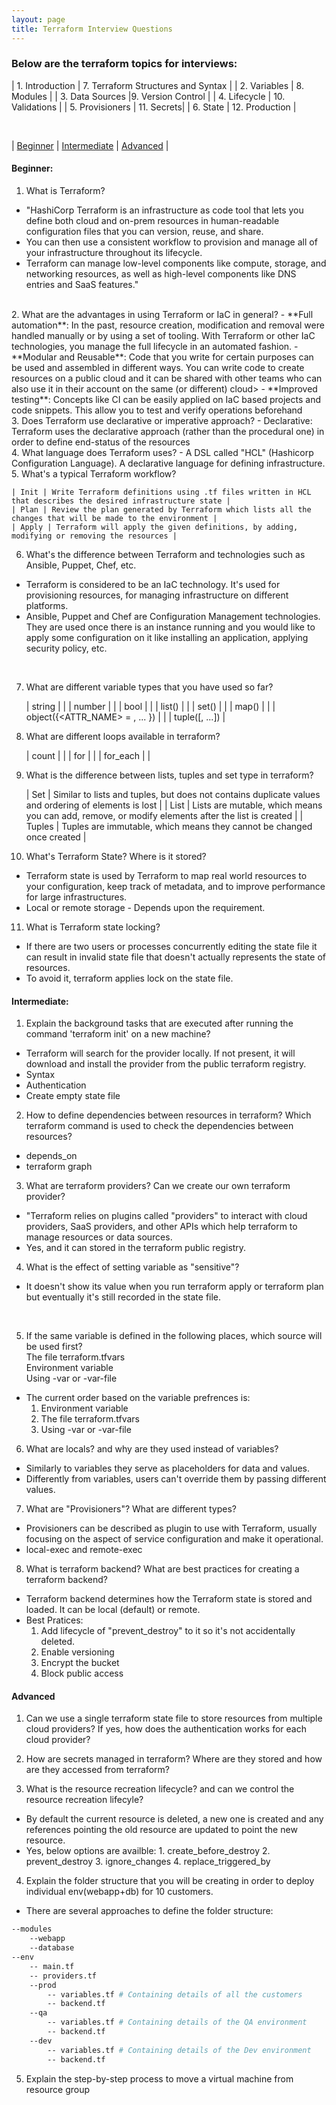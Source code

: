 ```yaml
---
layout: page
title: Terraform Interview Questions
---
```



### Below are the terraform topics for interviews:

| 1. Introduction | 7. Terraform Structures and Syntax | 
| 2. Variables | 8. Modules | 
| 3. Data Sources |9. Version Control | 
| 4. Lifecycle | 10. Validations |
| 5. Provisioners | 11. Secrets|
| 6. State | 12. Production | 

<br/>


| [Beginner](#beginner) | [Intermediate](#intermediate) | [Advanced](#advanced) | 


#### Beginner:
1. What is Terraform?
- "HashiCorp Terraform is an infrastructure as code tool that lets you define both cloud and on-prem resources in human-readable configuration files that you can version, reuse, and share. 
- You can then use a consistent workflow to provision and manage all of your infrastructure throughout its lifecycle. 
- Terraform can manage low-level components like compute, storage, and networking resources, as well as high-level components like DNS entries and SaaS features."
<br />
2. What are the advantages in using Terraform or IaC in general?
- **Full automation**: In the past, resource creation, modification and removal were handled manually or by using a set of tooling. With Terraform or other IaC technologies, you manage the full lifecycle in an automated fashion.
- **Modular and Reusable**: Code that you write for certain purposes can be used and assembled in different ways. You can write code to create resources on a public cloud and it can be shared with other teams who can also use it in their account on the same (or different) cloud>
- **Improved testing**: Concepts like CI can be easily applied on IaC based projects and code snippets. This allow you to test and verify operations beforehand
<br />
3. Does Terraform use declarative or imperative  approach?
- Declarative: Terraform uses the declarative approach (rather than the procedural one) in order to define end-status of the resources
<br />
4. What language does Terraform uses?
- A DSL called "HCL" (Hashicorp Configuration Language). A declarative language for defining infrastructure.
<br />
5. What's a typical Terraform workflow?

    | Init | Write Terraform definitions using .tf files written in HCL that describes the desired infrastructure state |
    | Plan | Review the plan generated by Terraform which lists all the changes that will be made to the environment |
    | Apply | Terraform will apply the given definitions, by adding, modifying or removing the resources | 


6. What's the difference between Terraform and technologies such as Ansible, Puppet, Chef, etc.
- Terraform is considered to be an IaC technology. It's used for provisioning resources, for managing infrastructure on different platforms.
- Ansible, Puppet and Chef are Configuration Management technologies. They are used once there is an instance running and you would like to apply some configuration on it like installing an application, applying security policy, etc.
<br />

7. What are different variable types that you have used so far?

    | string | | 
    | number | | 
    | bool | |
    | list(<TYPE>) | | 
    | set(<TYPE>) | | 
    | map(<TYPE>) | |
    | object({<ATTR_NAME> = <TYPE>, ... }) | |
    | tuple([<TYPE>, ...]) | 

8. What are different loops available in terraform?

    | count | |
    | for | |
    | for_each | | 

9. What is the difference between lists, tuples and set type in terraform?

    | Set | Similar to lists and tuples, but does not contains duplicate values and ordering of elements is lost | 
    | List | Lists are mutable, which means you can add, remove, or modify elements after the list is created |
    | Tuples | Tuples are immutable, which means they cannot be changed once created | 

10. What's Terraform State? Where is it stored? 
- Terraform state is used by Terraform to map real world resources to your configuration, keep track of metadata, and to improve performance for large infrastructures.
- Local or remote storage - Depends upon the requirement.

11. What is Terraform state locking? 
- If there are two users or processes concurrently editing the state file it can result in invalid state file that doesn't actually represents the state of resources.
- To avoid it, terraform applies lock on the state file.


#### Intermediate:
1. Explain the background tasks that are executed after running the command 'terraform init' on a new machine?
- Terraform will search for the provider locally. If not present, it will download and install the provider from the public terraform registry.
- Syntax
- Authentication
- Create empty state file

2. How to define dependencies between resources in terraform? Which terraform command is used to check the dependencies between resources?
- depends_on
- terraform graph

3. What are terraform providers? Can we create our own terraform provider? 
- "Terraform relies on plugins called "providers" to interact with cloud providers, SaaS providers, and other APIs which help terraform to manage resources or data sources.
- Yes, and it can stored in the terraform public registry.

4. What is the effect of setting variable as "sensitive"?
- It doesn't show its value when you run terraform apply or terraform plan but eventually it's still recorded in the state file.
<br />

5. If the same variable is defined in the following places, which source will be used first?
    <br /> The file terraform.tfvars
    <br /> Environment variable 
    <br /> Using -var or -var-file  
- The current order based on the variable prefrences is:
    1. Environment variable
    2. The file terraform.tfvars
    3. Using -var or -var-file

6. What are locals? and why are they used instead of variables?
- Similarly to variables they serve as placeholders for data and values. 
- Differently from variables, users can't override them by passing different values.

7. What are "Provisioners"? What are different types?
- Provisioners can be described as plugin to use with Terraform, usually focusing on the aspect of service configuration and make it operational.
- local-exec and remote-exec

8. What is terraform backend? What are best practices for creating a terraform backend?
- Terraform backend determines how the Terraform state is stored and loaded. It can be local (default) or remote.
- Best Pratices:
    1. Add lifecycle of "prevent_destroy" to it so it's not accidentally deleted.
    2. Enable versioning
    3. Encrypt the bucket 
    4. Block public access


#### Advanced
1. Can we use a single terraform state file to store resources from multiple cloud providers? If yes, how does the authentication works for each cloud provider?

2. How are secrets managed in terraform? Where are they stored and how are they accessed from terraform?

3. What is the resource recreation lifecycle? and can we control the resource recreation lifecyle?
- By default the current resource is deleted, a new one is created and any references pointing the old resource are updated to point the new resource.
-  Yes, below options are availble:
        1. create_before_destroy
        2. prevent_destroy
        3. ignore_changes
        4. replace_triggered_by

4. Explain the folder structure that you will be creating in order to deploy individual env(webapp+db) for 10 customers.
- There are several approaches to define the folder structure:

```bash
--modules
    --webapp
    --database
--env
    -- main.tf
    -- providers.tf
    --prod
        -- variables.tf # Containing details of all the customers
        -- backend.tf
    --qa
        -- variables.tf # Containing details of the QA environment
        -- backend.tf
    --dev
        -- variables.tf # Containing details of the Dev environment
        -- backend.tf
```

5. Explain the step-by-step process to move a virtual machine from resource group 